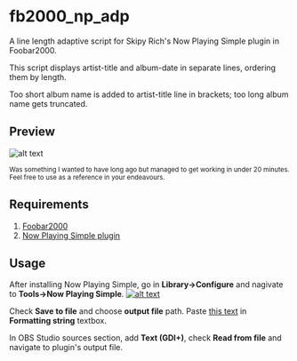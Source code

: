# fb2000_np_adp

A line length adaptive script for Skipy Rich's Now Playing Simple plugin in Foobar2000.

This script displays artist-title and album-date in separate lines, ordering them by length.

Too short album name is added to artist-title line in brackets; too long album name gets truncated.

## Preview
![alt text](https://raw.githubusercontent.com/syrtsevser/fb2000_np_adp/master/Presentation/now_playing_demonstration.png)

<sub>Was something I wanted to have long ago but managed to get working in under 20 minutes. Feel free to use as a reference in your endeavours.</sub>

## Requirements
1. [Foobar2000](https://www.foobar2000.org)
2. [Now Playing Simple plugin](http://skipyrich.com/wiki/Foobar2000:Now_Playing_Simple)

## Usage
After installing Now Playing Simple, go in **Library->Configure** and nagivate to **Tools->Now Playing Simple**.
[![alt text](https://raw.githubusercontent.com/syrtsevser/fb2000_np_adp/master/Presentation/installation_small.png)](https://raw.githubusercontent.com/syrtsevser/fb2000_np_adp/master/Presentation/installation.png)

Check **Save to file** and choose **output file** path. Paste [this text](https://github.com/syrtsevser/fb2000_np_adp/blob/master/fb2000_np_adp.txt) in **Formatting string** textbox.

In OBS Studio sources section, add **Text (GDI+)**, check **Read from file** and navigate to plugin's output file.
